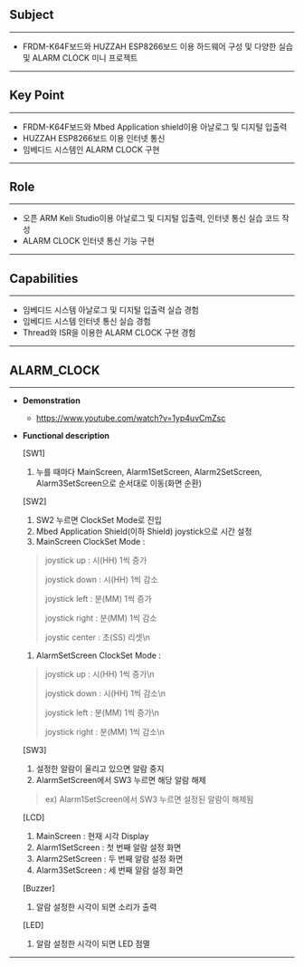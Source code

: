 ## Subject

---

- FRDM-K64F보드와 HUZZAH ESP8266보드 이용 하드웨어 구성 및 다양한 실습 및 ALARM CLOCK 미니 프로젝트

---

## Key Point

---

- FRDM-K64F보드와 Mbed Application shield이용 아날로그 및 디지털 입출력
- HUZZAH ESP8266보드 이용 인터넷 통신
- 임베디드 시스템인 ALARM CLOCK 구현

---

## Role

---

- 오픈 ARM Keli Studio이용 아날로그 및 디지털 입출력, 인터넷 통신 실습 코드 작성
- ALARM CLOCK 인터넷 통신 기능 구현

---

## **Capabilities**

---

- 임베디드 시스템 아날로그 및 디지털 입출력 실습 경험
- 임베디드 시스템 인터넷 통신 실습 경험
- Thread와 ISR을 이용한 ALARM CLOCK 구현 경험

---

## ALARM_CLOCK

---

- **Demonstration**
    - https://www.youtube.com/watch?v=1yp4uvCmZsc
- **Functional description**
    
    [SW1]
    
    1. 누를 때마다 MainScreen, Alarm1SetScreen, Alarm2SetScreen, Alarm3SetScreen으로 순서대로 이동(화면 순환)
    
    [SW2]
    
    1. SW2 누르면 ClockSet Mode로 진입
    2. Mbed Application Shield(이하 Shield) joystick으로 시간 설정
    3. MainScreen ClockSet Mode :
    
    > joystick up : 시(HH) 1씩 증가
    > 
    > 
    > joystick down : 시(HH) 1씩 감소
    > 
    > joystick left : 분(MM) 1씩 증가
    > 
    > joystick right : 분(MM) 1씩 감소
    > 
    > joystic center : 초(SS) 리셋\n
    > 
    1. AlarmSetScreen ClockSet Mode :
    
    > joystick up : 시(HH) 1씩 증가\n
    > 
    > 
    > joystick down : 시(HH) 1씩 감소\n
    > 
    > joystick left : 분(MM) 1씩 증가\n
    > 
    > joystick right : 분(MM) 1씩 감소\n
    > 
    
    [SW3]
    
    1. 설정한 알람이 울리고 있으면 알람 중지
    2. AlarmSetScreen에서 SW3 누르면 해당 알람 해제
    
    > ex) Alarm1SetScreen에서 SW3 누르면 설정된 알람이 해제됨
    > 
    
    [LCD]
    
    1. MainScreen : 현재 시각 Display
    2. Alarm1SetScreen : 첫 번째 알람 설정 화면
    3. Alarm2SetScreen : 두 번째 알람 설정 화면
    4. Alarm3SetScreen : 세 번째 알람 설정 화면
    
    [Buzzer]
    
    1. 알람 설정한 시각이 되면 소리가 출력
    
    [LED]
    
    1. 알람 설정한 시각이 되면 LED 점멸

---
